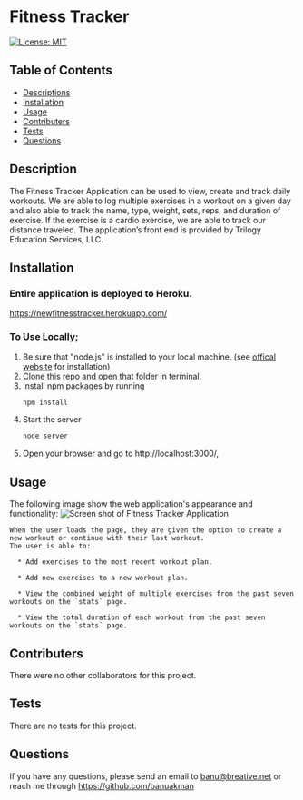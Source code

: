 # Fitness Tracker

[![License: MIT](https://img.shields.io/badge/License-MIT-yellow.svg)](https://opensource.org/licenses/MIT)

## Table of Contents

- [Descriptions](#Description)
- [Installation](#Installation)
- [Usage](#Usage)
- [Contributers](#Contributers)
- [Tests](#Tests)
- [Questions](#Questions)

## Description

The Fitness Tracker Application can be used to view, create and track daily workouts.
We are able to log multiple exercises in a workout on a given day and also able to track the name, type, weight, sets, reps, and duration of exercise. If the exercise is a cardio exercise, we are able to track our distance traveled.
The application’s front end is provided by Trilogy Education Services, LLC.

## Installation

### Entire application is deployed to Heroku.

https://newfitnesstracker.herokuapp.com/

### To Use Locally;

1. Be sure that "node.js" is installed to your local machine. (see <a href="https://nodejs.org/en/download/" rel="nofollow">offical website</a> for installation)
2. Clone this repo and open that folder in terminal.
3. Install npm packages by running
   ```bash
   npm install
   ```
4. Start the server
   ```bash
   node server
   ```
5. Open your browser and go to http://localhost:3000/,

## Usage

The following image show the web application's appearance and functionality:
![Screen shot of Fitness Tracker Application](./public/assets/ScreenShot_fitnessTracker.gif)

```
When the user loads the page, they are given the option to create a new workout or continue with their last workout.
The user is able to:

  * Add exercises to the most recent workout plan.

  * Add new exercises to a new workout plan.

  * View the combined weight of multiple exercises from the past seven workouts on the `stats` page.

  * View the total duration of each workout from the past seven workouts on the `stats` page.
```

## Contributers

There were no other collaborators for this project.

## Tests

There are no tests for this project.

## Questions

If you have any questions, please send an email to banu@breative.net or reach me through https://github.com/banuakman
